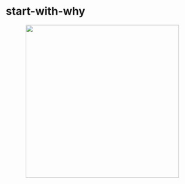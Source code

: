 # start-with-why

<p align="center">
<img src="https://kickstartcontent.com/wp-content/uploads/2017/11/Diagram-of-The-Golden-Circle-from-Simon-Sineks-Start-with-Why-Business-Concept-v2.png" width="400">
</p>
